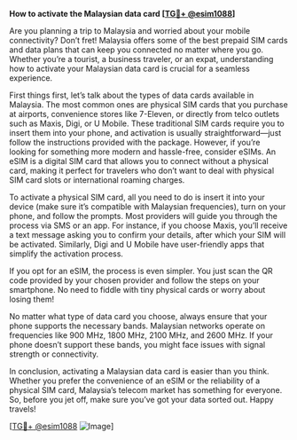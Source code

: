 **How to activate the Malaysian data card [[TG💪+ @esim1088](https://t.me/s/esim1088)]**

Are you planning a trip to Malaysia and worried about your mobile connectivity? Don’t fret! Malaysia offers some of the best prepaid SIM cards and data plans that can keep you connected no matter where you go. Whether you’re a tourist, a business traveler, or an expat, understanding how to activate your Malaysian data card is crucial for a seamless experience.

First things first, let’s talk about the types of data cards available in Malaysia. The most common ones are physical SIM cards that you purchase at airports, convenience stores like 7-Eleven, or directly from telco outlets such as Maxis, Digi, or U Mobile. These traditional SIM cards require you to insert them into your phone, and activation is usually straightforward—just follow the instructions provided with the package. However, if you’re looking for something more modern and hassle-free, consider eSIMs. An eSIM is a digital SIM card that allows you to connect without a physical card, making it perfect for travelers who don’t want to deal with physical SIM card slots or international roaming charges.

To activate a physical SIM card, all you need to do is insert it into your device (make sure it’s compatible with Malaysian frequencies), turn on your phone, and follow the prompts. Most providers will guide you through the process via SMS or an app. For instance, if you choose Maxis, you’ll receive a text message asking you to confirm your details, after which your SIM will be activated. Similarly, Digi and U Mobile have user-friendly apps that simplify the activation process.

If you opt for an eSIM, the process is even simpler. You just scan the QR code provided by your chosen provider and follow the steps on your smartphone. No need to fiddle with tiny physical cards or worry about losing them!

No matter what type of data card you choose, always ensure that your phone supports the necessary bands. Malaysian networks operate on frequencies like 900 MHz, 1800 MHz, 2100 MHz, and 2600 MHz. If your phone doesn’t support these bands, you might face issues with signal strength or connectivity.

In conclusion, activating a Malaysian data card is easier than you think. Whether you prefer the convenience of an eSIM or the reliability of a physical SIM card, Malaysia’s telecom market has something for everyone. So, before you jet off, make sure you’ve got your data sorted out. Happy travels! 

[[TG💪+ @esim1088](https://t.me/s/esim1088) ![Image](https://i.postimg.cc/Y0z9fWf4/image.png)]